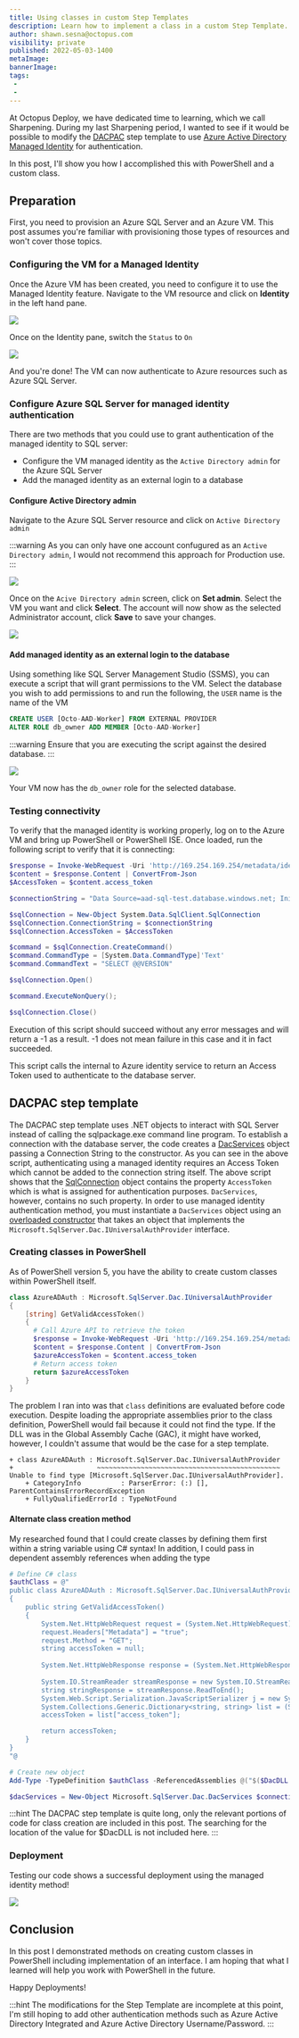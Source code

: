 ```yaml
---
title: Using classes in custom Step Templates
description: Learn how to implement a class in a custom Step Template.
author: shawn.sesna@octopus.com
visibility: private
published: 2022-05-03-1400
metaImage: 
bannerImage: 
tags:
 - 
 - 
---
```


At Octopus Deploy, we have dedicated time to learning, which we call Sharpening.  During my last Sharpening period, I wanted to see if it would be possible to modify the [DACPAC](https://library.octopus.com/step-templates/e4a60d6f-036f-425d-a3f7-793034fc0f49/actiontemplate-sql-deploy-dacpac-from-package-parameter) step template to use [Azure Active Directory Managed Identity](https://docs.microsoft.com/en-us/azure/active-directory/managed-identities-azure-resources/overview) for authentication.  

In this post, I'll show you how I accomplished this with PowerShell and a custom class.

## Preparation
First, you need to provision an Azure SQL Server and an Azure VM.  This post assumes you're familiar with provisioning those types of resources and won't cover those topics.

### Configuring the VM for a Managed Identity
Once the Azure VM has been created, you need to configure it to use the Managed Identity feature.  Navigate to the VM resource and click on **Identity** in the left hand pane.

![](azure-vm-identity.png)

Once on the Identity pane, switch the `Status` to `On`

![](azure-vm-managed-identity.png)

And you're done!  The VM can now authenticate to Azure resources such as Azure SQL Server.

### Configure Azure SQL Server for managed identity authentication
There are two methods that you could use to grant authentication of the managed identity to SQL server:
- Configure the VM managed identity as the `Active Directory admin` for the Azure SQL Server
- Add the managed identity as an external login to a database

#### Configure Active Directory admin
Navigate to the Azure SQL Server resource and click on `Active Directory admin`

:::warning
As you can only have one account confugured as an `Active Directory admin`, I would not recommend this approach for Production use.
:::

![](azure-sql-aad-admin.png)

Once on the `Acive Directory admin` screen, click on **Set admin**.  Select the VM you want and click **Select**.  The account will now show as the selected Administrator account, click **Save** to save your changes.

![](azure-sql-select-admin.png)

#### Add managed identity as an external login to the database
Using something like SQL Server Management Studio (SSMS), you can execute a script that will grant permissions to the VM.  Select the database you wish to add permissions to and run the following, the `USER` name is the name of the VM

``` sql
CREATE USER [Octo-AAD-Worker] FROM EXTERNAL PROVIDER
ALTER ROLE db_owner ADD MEMBER [Octo-AAD-Worker]
```

:::warning
Ensure that you are executing the script against the desired database.
:::

![](azure-sql-user-script.png)

Your VM now has the `db_owner` role for the selected database.

### Testing connectivity
To verify that the managed identity is working properly, log on to the Azure VM and bring up PowerShell or PowerShell ISE.  Once loaded, run the following script to verify that it is connecting:

``` PowerShell
$response = Invoke-WebRequest -Uri 'http://169.254.169.254/metadata/identity/oauth2/token?api-version=2018-02-01&resource=https%3A%2F%2Fdatabase.windows.net%2F' -Method GET -Headers @{Metadata="true"}
$content = $response.Content | ConvertFrom-Json
$AccessToken = $content.access_token

$connectionString = "Data Source=aad-sql-test.database.windows.net; Initial Catalog=TestDB2;"

$sqlConnection = New-Object System.Data.SqlClient.SqlConnection
$sqlConnection.ConnectionString = $connectionString
$sqlConnection.AccessToken = $AccessToken

$command = $sqlConnection.CreateCommand()
$command.CommandType = [System.Data.CommandType]'Text'
$command.CommandText = "SELECT @@VERSION"

$sqlConnection.Open()

$command.ExecuteNonQuery();

$sqlConnection.Close()
```
Execution of this script should succeed without any error messages and will return a -1 as a result.  -1 does not mean failure in this case and it in fact succeeded.

This script calls the internal to Azure identity service to return an Access Token used to authenticate to the database server.

## DACPAC step template
The DACPAC step template uses .NET objects to interact with SQL Server instead of calling the sqlpackage.exe command line program.  To establish a connection with the database server, the code creates a [DacServices](https://docs.microsoft.com/en-us/dotnet/api/microsoft.sqlserver.dac.dacservices?view=sql-dacfx-150) object passing a Connection String to the constructor.  As you can see in the above script, authenticating using a managed identity requires an Access Token which cannot be added to the connection string itself.  The above script shows that the [SqlConnection](https://docs.microsoft.com/en-us/dotnet/api/system.data.sqlclient.sqlconnection?view=dotnet-plat-ext-5.0) object contains the property `AccessToken` which is what is assigned for authentication purposes.  `DacServices`, however, contains no such property.  In order to use managed identity authentication method, you must instantiate a `DacServices` object using an [overloaded constructor](https://docs.microsoft.com/en-us/dotnet/api/microsoft.sqlserver.dac.dacservices.-ctor?view=sql-dacfx-150#Microsoft_SqlServer_Dac_DacServices__ctor_System_String_Microsoft_SqlServer_Dac_IUniversalAuthProvider_) that takes an object that implements the `Microsoft.SqlServer.Dac.IUniversalAuthProvider` interface.

### Creating classes in PowerShell
As of PowerShell version 5, you have the ability to create custom classes within PowerShell itself.

```PowerShell
class AzureADAuth : Microsoft.SqlServer.Dac.IUniversalAuthProvider
{
	[string] GetValidAccessToken()
    {
      # Call Azure API to retrieve the token
      $response = Invoke-WebRequest -Uri 'http://169.254.169.254/metadata/identity/oauth2/token?api-version=2018-02-01&resource=https%3A%2F%2Fdatabase.windows.net%2F' -Method GET -Headers @{Metadata="true"} -UseBasicParsing
      $content = $response.Content | ConvertFrom-Json
      $azureAccessToken = $content.access_token
      # Return access token
      return $azureAccessToken
    }
}
```

The problem I ran into was that `class` definitions are evaluated before code execution.  Despite loading the appropriate assemblies prior to the class definition, PowerShell would fail because it could not find the type.  If the DLL was in the Global Assembly Cache (GAC), it might have worked, however, I couldn't assume that would be the case for a step template.

```
+ class AzureADAuth : Microsoft.SqlServer.Dac.IUniversalAuthProvider
+                     ~~~~~~~~~~~~~~~~~~~~~~~~~~~~~~~~~~~~~~~~~~~~~~
Unable to find type [Microsoft.SqlServer.Dac.IUniversalAuthProvider].
    + CategoryInfo          : ParserError: (:) [], ParentContainsErrorRecordException
    + FullyQualifiedErrorId : TypeNotFound
```

#### Alternate class creation method
My researched found that I could create classes by defining them first within a string variable using C# syntax!  In addition, I could pass in dependent assembly references when adding the type

``` Powershell
# Define C# class
$authClass = @"
public class AzureADAuth : Microsoft.SqlServer.Dac.IUniversalAuthProvider
{
	public string GetValidAccessToken()
    {
    	System.Net.HttpWebRequest request = (System.Net.HttpWebRequest)System.Net.WebRequest.Create("http://169.254.169.254/metadata/identity/oauth2/token?api-version=2018-02-01&resource=https://database.windows.net/");
		request.Headers["Metadata"] = "true";
		request.Method = "GET";
		string accessToken = null;
        
        System.Net.HttpWebResponse response = (System.Net.HttpWebResponse)request.GetResponse();
        
        System.IO.StreamReader streamResponse = new System.IO.StreamReader(response.GetResponseStream());
        string stringResponse = streamResponse.ReadToEnd();
        System.Web.Script.Serialization.JavaScriptSerializer j = new System.Web.Script.Serialization.JavaScriptSerializer();
        System.Collections.Generic.Dictionary<string, string> list = (System.Collections.Generic.Dictionary<string, string>) j.Deserialize(stringResponse, typeof(System.Collections.Generic.Dictionary<string, string>));
        accessToken = list["access_token"];

		return accessToken;
    }
}
"@

# Create new object
Add-Type -TypeDefinition $authClass -ReferencedAssemblies @("$($DacDLL.FullName)", "System.Net", "System.Web.Extensions", "System.Collections")

$dacServices = New-Object Microsoft.SqlServer.Dac.DacServices $connectionString, $azureAuth
```

:::hint
The DACPAC step template is quite long, only the relevant portions of code for class creation are included in this post.  The searching for the location of the value for $DacDLL is not included here.
:::

### Deployment
Testing our code shows a successful deployment using the managed identity method!

![](octopus-deployment.png)

## Conclusion
In this post I demonstrated methods on creating custom classes in PowerShell including implementation of an interface.  I am hoping that what I learned will help you work with PowerShell in the future.

Happy Deployments!

:::hint
The modifications for the Step Template are incomplete at this point, I'm still hoping to add other authentication methods such as Azure Active Directory Integrated and Azure Active Directory Username/Password.
:::

